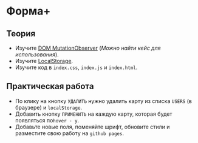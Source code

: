 # Форма+

## Теория
- Изучите [DOM MutationObserver](https://habr.com/ru/post/202366/) (*Можно найти кейс для использования*). 
- Изучите [LocalStorage](https://learn.javascript.ru/localstorage).
- Изучите код в `index.css`, `index.js` и `index.html`.

## Практическая работа
- По клику на кнопку `УДАЛИТЬ` нужно удалить карту из списка `USERS` (в браузере) и `localStorage`.
- Добавить кнопку `ПРИМЕНИТЬ` на каждую карту, которая будет появляться по`hover - у`. 
- Добавьте новые поля, поменяйте шрифт, обновите стили и разместите свою работу на `github pages`.
